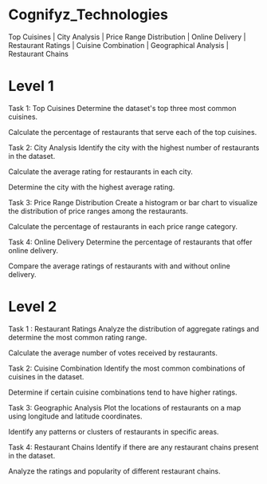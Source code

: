 # Cognifyz_Technologies
Top Cuisines | City Analysis | Price Range Distribution | Online Delivery | Restaurant Ratings | Cuisine Combination | Geographical Analysis | Restaurant Chains

# Level 1
Task 1: Top Cuisines Determine the dataset's top three most common cuisines.

Calculate the percentage of restaurants that serve each of the top cuisines.

Task 2: City Analysis Identify the city with the highest number of restaurants in the dataset.

Calculate the average rating for restaurants in each city.

Determine the city with the highest average rating.

Task 3: Price Range Distribution Create a histogram or bar chart to visualize the distribution of price ranges among the restaurants.

Calculate the percentage of restaurants in each price range category.

Task 4: Online Delivery Determine the percentage of restaurants that offer online delivery.

Compare the average ratings of restaurants with and without online delivery.

# Level 2
Task 1 : Restaurant Ratings Analyze the distribution of aggregate ratings and determine the most common rating range.

Calculate the average number of votes received by restaurants.

Task 2: Cuisine Combination Identify the most common combinations of cuisines in the dataset.

Determine if certain cuisine combinations tend to have higher ratings.

Task 3: Geographic Analysis Plot the locations of restaurants on a map using longitude and latitude coordinates.

Identify any patterns or clusters of restaurants in specific areas.

Task 4: Restaurant Chains Identify if there are any restaurant chains present in the dataset.

Analyze the ratings and popularity of different restaurant chains.














